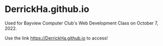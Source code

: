 # DerrickHa.github.io
Used for Bayview Computer Club's Web Development Class on October 7, 2022.

Use the link https://DerrickHa.github.io to access!
